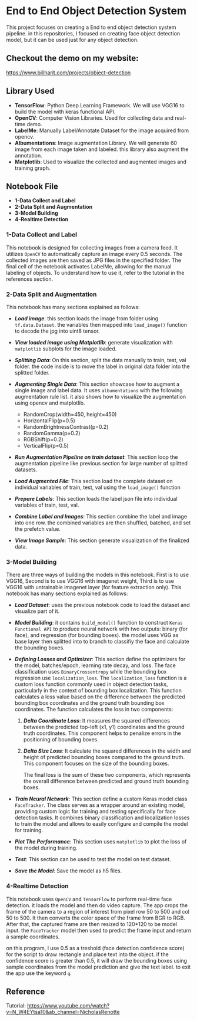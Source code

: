 # End to End Object Detection System

This project focuses on creating a End to end object detection system pipeline. in this repositories, I focused on creating face object detection model, but it can be used just for any object detection.

## Checkout the demo on my website:

https://www.billharit.com/projects/object-detection

## Library Used

- **TensorFlow**: Python Deep Learning Framework. We will use VGG16 to build the model with keras functional API.
- **OpenCV**: Computer Vision Libraries. Used for collecting data and real-time demo.
- **LabelMe**: Manually Label/Annotate Dataset for the image acquired from opencv.
- **Albumentations**: Image augmentation Library. We will generate 60 image from each image taken and labeled. this library also augment the annotation.
- **Matplotlib**: Used to visualize the collected and augmented images and training graph.

## Notebook File

- **1-Data Collect and Label**
- **2-Data Split and Augmentation**
- **3-Model Building**
- **4-Realtime Detection**

### 1-Data Collect and Label

This notebook is designed for collecting images from a camera feed. It utilizes `OpenCV` to automatically capture an image every 0.5 seconds. The collected images are then saved as JPG files in the specified folder. The final cell of the notebook activates LabelMe, allowing for the manual labeling of objects. To understand how to use it, refer to the tutorial in the references section.

### 2-Data Split and Augmentation

This notebook has many sections explained as follows:

- **_Load image_**: this section loads the image from folder using `tf.data.Dataset`. the variables then mapped into `load_image()` function to decode the jpg into uint8 tensor.
- **_View loaded image using Matplotlib_**: generate visualization with `matplotlib` subplots for the image loaded.
- **_Splitting Data_**: On this section, split the data manually to train, test, val folder. the code inside is to move the label in original data folder into the splitted folder.
- **_Augmenting Single Data_**: This section showcase how to augment a single image and label data. It uses `albumentations` with the following augmentation rule list. it also shows how to visualize the augmentation using opencv and matplotlib.

  - RandomCrop(width=450, height=450)
  - HorizontalFlip(p=0.5)
  - RandomBrightnessContrast(p=0.2)
  - RandomGamma(p=0.2)
  - RGBShift(p=0.2)
  - VerticalFlip(p=0.5)

- **_Run Augmentation Pipeline on train dataset_**: This section loop the augmentation pipeline like previous section for large number of splitted datasets.
- **_Load Augmented File_**: This section load the complete dataset on individual variables of train, test, val using the `load_image()` function
- **_Prepare Labels_**: This section loads the label json file into individual variables of train, test, val.
- **_Combine Label and Images_**: This section combine the label and image into one row. the combined variables are then shuffled, batched, and set the prefetch value.
- **_View Image Sample_**: This section generate visualization of the finalized data.

### 3-Model Building

There are three ways of building the models in this notebook. First is to use VGG16, Second is to use VGG16 with imagenet weight, Third is to use VGG16 with untrainable imagenet layer (for feature extraction only).
This notebook has many sections explained as follows:

- **_Load Dataset_**: uses the previous notebook code to load the dataset and visualize part of it.
- **_Model Building_**: it contains `build_model()` function to construct `Keras Functional API` to produce neural network with two outputs: binary (for face), and regression (for bounding boxes). the model uses VGG as base layer then splitted into to branch to classifiy the face and calculate the bounding boxes.
- **_Defining Losses and Optimizer_**: This section define the optimizers for the model, batches/epoch, learning rate decay, and loss. The face classification uses `BinaryCrossentropy` while the bounding box regression use `localization_loss`. The `localization_loss` function is a custom loss function commonly used in object detection tasks, particularly in the context of bounding box localization. This function calculates a loss value based on the difference between the predicted bounding box coordinates and the ground truth bounding box coordinates.
  The function calculates the loss in two components:

  1. **_Delta Coordinate Loss_**: It measures the squared differences between the predicted top-left (x1, y1) coordinates and the ground truth coordinates. This component helps to penalize errors in the positioning of bounding boxes.

  2. **_Delta Size Loss_**: It calculate the squared differences in the width and height of predicted bounding boxes compared to the ground truth. This component focuses on the size of the bounding boxes.

     The final loss is the sum of these two components, which represents the overall difference between predicted and ground truth bounding boxes.

- **_Train Neural Network_**: This section define a custom Keras model class `FaceTracker`. The class serves as a wrapper around an existing model, providing custom logic for training and testing specifically for face detection tasks. It combines binary classification and localization losses to train the model and allows to easily configure and compile the model for training.
- **_Plot The Performance_**: This section uses `matplotlib` to plot the loss of the model during training.
- **_Test_**: This section can be used to test the model on test dataset.
- **_Save the Model_**: Save the model as h5 files.

### 4-Realtime Detection

This notebook uses `OpenCV` and `TensorFlow` to perform real-time face detection. it loads the model and then do video capture. The app crops the frame of the camera to a region of interest from pixel row 50 to 500 and col 50 to 500. It then converts the color space of the frame from BGR to RGB. After that, the captured frame are then resized to 120\*120 to be model input. the `FaceTracker` model then used to predict the frame input and return a sample coordinates.

on this program, I use 0.5 as a treshold (face detection confidence score) for the script to draw rectangle and place text into the object. if the confidence score is greater than 0.5, it will draw the bounding boxes using sample coordinates from the model prediction and give the text label. to exit the app use the keyword `q`.

## Reference

Tutorial: https://www.youtube.com/watch?v=N_W4EYtsa10&ab_channel=NicholasRenotte
